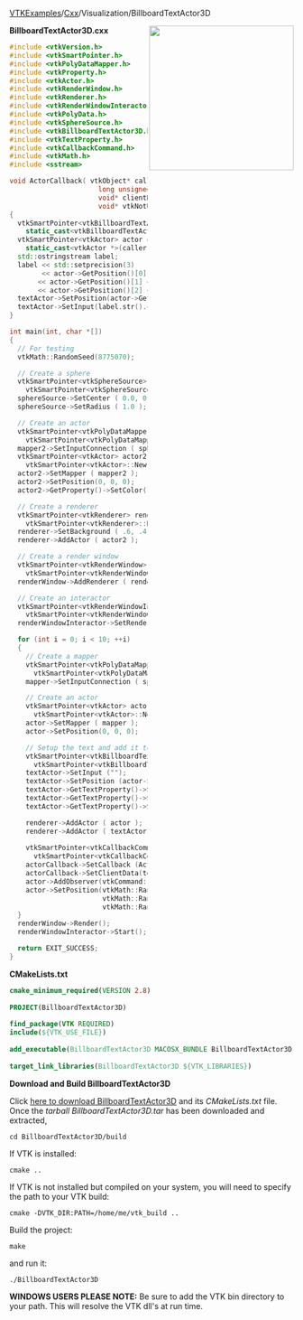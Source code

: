 [VTKExamples](/home/)/[Cxx](/Cxx)/Visualization/BillboardTextActor3D

<img align="right" src="https://github.com/lorensen/VTKExamples/blob/gh-pages/Testing/Baseline/Visualization/TestBillboardTextActor3D.png?raw=true" width="256" />

**BillboardTextActor3D.cxx**
```c++
#include <vtkVersion.h>
#include <vtkSmartPointer.h>
#include <vtkPolyDataMapper.h>
#include <vtkProperty.h>
#include <vtkActor.h>
#include <vtkRenderWindow.h>
#include <vtkRenderer.h>
#include <vtkRenderWindowInteractor.h>
#include <vtkPolyData.h>
#include <vtkSphereSource.h>
#include <vtkBillboardTextActor3D.h>
#include <vtkTextProperty.h>
#include <vtkCallbackCommand.h>
#include <vtkMath.h>
#include <sstream>

void ActorCallback( vtkObject* caller,
                      long unsigned int vtkNotUsed(eventId),
                      void* clientData,
                      void* vtkNotUsed(callData) )
{
  vtkSmartPointer<vtkBillboardTextActor3D> textActor = 
    static_cast<vtkBillboardTextActor3D *>(clientData);
  vtkSmartPointer<vtkActor> actor = 
    static_cast<vtkActor *>(caller);
  std::ostringstream label;
  label << std::setprecision(3)
        << actor->GetPosition()[0] << ", "
       << actor->GetPosition()[1] << ", "
       << actor->GetPosition()[2] << std::endl;
  textActor->SetPosition(actor->GetPosition());
  textActor->SetInput(label.str().c_str());
}

int main(int, char *[])
{
  // For testing
  vtkMath::RandomSeed(8775070);

  // Create a sphere
  vtkSmartPointer<vtkSphereSource> sphereSource = 
    vtkSmartPointer<vtkSphereSource>::New();
  sphereSource->SetCenter ( 0.0, 0.0, 0.0 );
  sphereSource->SetRadius ( 1.0 );

  // Create an actor
  vtkSmartPointer<vtkPolyDataMapper> mapper2 = 
    vtkSmartPointer<vtkPolyDataMapper>::New();
  mapper2->SetInputConnection ( sphereSource->GetOutputPort() );
  vtkSmartPointer<vtkActor> actor2 = 
    vtkSmartPointer<vtkActor>::New();
  actor2->SetMapper ( mapper2 );
  actor2->SetPosition(0, 0, 0);
  actor2->GetProperty()->SetColor(1.0, .4, .4);

  // Create a renderer
  vtkSmartPointer<vtkRenderer> renderer = 
    vtkSmartPointer<vtkRenderer>::New();
  renderer->SetBackground ( .6, .4, .2);
  renderer->AddActor ( actor2 );

  // Create a render window
  vtkSmartPointer<vtkRenderWindow> renderWindow = 
    vtkSmartPointer<vtkRenderWindow>::New();
  renderWindow->AddRenderer ( renderer );

  // Create an interactor
  vtkSmartPointer<vtkRenderWindowInteractor> renderWindowInteractor = 
    vtkSmartPointer<vtkRenderWindowInteractor>::New();
  renderWindowInteractor->SetRenderWindow ( renderWindow );

  for (int i = 0; i < 10; ++i)
  {
    // Create a mapper
    vtkSmartPointer<vtkPolyDataMapper> mapper = 
      vtkSmartPointer<vtkPolyDataMapper>::New();
    mapper->SetInputConnection ( sphereSource->GetOutputPort() );

    // Create an actor
    vtkSmartPointer<vtkActor> actor = 
      vtkSmartPointer<vtkActor>::New();
    actor->SetMapper ( mapper );
    actor->SetPosition(0, 0, 0);

    // Setup the text and add it to the renderer
    vtkSmartPointer<vtkBillboardTextActor3D> textActor = 
      vtkSmartPointer<vtkBillboardTextActor3D>::New();
    textActor->SetInput ("");
    textActor->SetPosition (actor->GetPosition());
    textActor->GetTextProperty()->SetFontSize ( 12 );
    textActor->GetTextProperty()->SetColor ( 1.0, 1.0, .4 );
    textActor->GetTextProperty()->SetJustificationToCentered();

    renderer->AddActor ( actor );
    renderer->AddActor ( textActor );
  
    vtkSmartPointer<vtkCallbackCommand> actorCallback =
      vtkSmartPointer<vtkCallbackCommand>::New();
    actorCallback->SetCallback (ActorCallback);
    actorCallback->SetClientData(textActor);
    actor->AddObserver(vtkCommand::ModifiedEvent,actorCallback);
    actor->SetPosition(vtkMath::Random(-10.0, 10.0),
                       vtkMath::Random(-10.0, 10.0),
                       vtkMath::Random(-10.0, 10.0));
  }
  renderWindow->Render();
  renderWindowInteractor->Start();

  return EXIT_SUCCESS;
}
```
**CMakeLists.txt**
```cmake
cmake_minimum_required(VERSION 2.8)
 
PROJECT(BillboardTextActor3D)
 
find_package(VTK REQUIRED)
include(${VTK_USE_FILE})
 
add_executable(BillboardTextActor3D MACOSX_BUNDLE BillboardTextActor3D.cxx)
 
target_link_libraries(BillboardTextActor3D ${VTK_LIBRARIES})
```

**Download and Build BillboardTextActor3D**

Click [here to download BillboardTextActor3D](https://github.com/lorensen/VTKWikiExamplesTarballs/raw/master/BillboardTextActor3D.tar) and its *CMakeLists.txt* file.
Once the *tarball BillboardTextActor3D.tar* has been downloaded and extracted,
```
cd BillboardTextActor3D/build 
```
If VTK is installed:
```
cmake ..
```
If VTK is not installed but compiled on your system, you will need to specify the path to your VTK build:
```
cmake -DVTK_DIR:PATH=/home/me/vtk_build ..
```
Build the project:
```
make
```
and run it:
```
./BillboardTextActor3D
```
**WINDOWS USERS PLEASE NOTE:** Be sure to add the VTK bin directory to your path. This will resolve the VTK dll's at run time.

